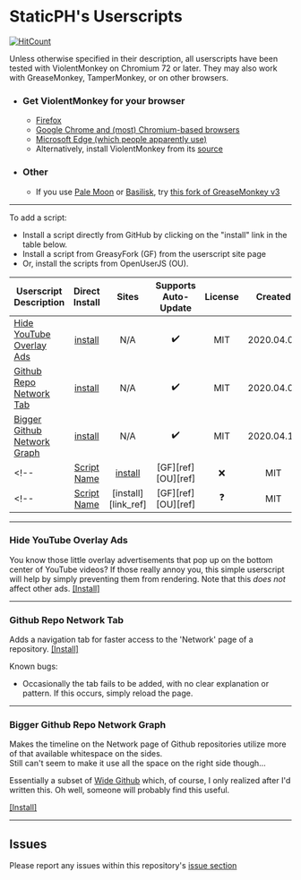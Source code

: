# StaticPH's Userscripts
[![HitCount](http://hits.dwyl.com/{username}/{repo}.svg)](http://hits.dwyl.com/{username}/{repo})

Unless otherwise specified in their description, all userscripts have been tested with ViolentMonkey on Chromium 72 or later.
They may also work with GreaseMonkey, TamperMonkey, or on other browsers.

* ### Get ViolentMonkey for your browser
	* [Firefox][ViolentMonkey_Firefox]
	* [Google Chrome and (most) Chromium-based browsers][ViolentMonkey_Chrome]
	* [Microsoft Edge (which people apparently use)][ViolentMonkey_Edge]
	* Alternatively, install ViolentMonkey from its [source][ViolentMonkey_src]
<!--
	* <sub>
		Alternatively, you can try installing ViolentMonkey from its <a href="https://github.com/violentmonkey/violentmonkey/releases">source</a> as an unpacked extension in Chrome/Chromium or as a temporary extension in firefox.
	</sub>
-->
* ### Other
	* If you use [Pale Moon](http://www.palemoon.org/) or [Basilisk](https://www.basilisk-browser.org), try [this fork of GreaseMonkey v3][GreaseMonkey_v3_Moonchild]


---
To add a script:
* Install a script directly from GitHub by clicking on the "install" link in the table below.
* Install a script from GreasyFork (GF) from the userscript site page
* Or, install the scripts from OpenUserJS (OU).

| Userscript<br>Description              | Direct<br>Install   | Sites               | Supports<br>Auto-Update | License | Created    | Updated    |
|----------------------------------------|:-------------------:|:-------------------:|:-----------------------:|:-------:|:----------:|:----------:|
| [Hide YouTube Overlay Ads](#HYOA)      | [install][raw-HYOA] | N/A                 | :heavy_check_mark:      | MIT     | 2020.04.04 | 2020:04:04 |
| [Github Repo Network Tab](#GRNT)       | [install][raw-GRNT] | N/A                 | :heavy_check_mark:      | MIT     | 2020.04.06 | 2020:04:06 |
| [Bigger Github Network Graph](#BGNG)   | [install][raw-BGNG] | N/A                 | :heavy_check_mark:      | MIT     | 2020.04.12 | 2020:04:12 |
<!-- | [Script Name](#Page_Anchor)       | [install](link)     | [GF][ref] [OU][ref] | :x:                     | MIT     | yyyy.mm.dd | yyyy.mm.dd | -->
<!-- | [Script Name](#Page_Anchor)       | [install][link_ref] | [GF][ref] [OU][ref] | :question:              | MIT     | yyyy.mm.dd | yyyy.mm.dd | -->

<!-- Script Details -->
<!-- Format BEGIN
### Next script <a name="Anchor_Name"></a>

Description
[[Install]][raw-ABBREVIATION]  <a href="greasyfork_link">[Install from GreasyFork]</a>  <a href="OpenUserJS_link">[Install from OpenUserJS]</a>

---

Format END -->
---

### Hide YouTube Overlay Ads <a name="HYOA"></a>

You know those little overlay advertisements that pop up on the bottom center of YouTube videos? If those really annoy you, this simple userscript will help by simply preventing them from rendering.
Note that this _does not_ affect other ads.
[[Install]][raw-HYOA]

---

### Github Repo Network Tab <a name="GRNT"></a>

Adds a navigation tab for faster access to the 'Network' page of a repository.
[[Install]][raw-GRNT]

Known bugs:
- Occasionally the tab fails to be added, with no clear explanation or pattern. If this occurs, simply reload the page.

---

### Bigger Github Repo Network Graph <a name="BGNG"></a>

Makes the timeline on the Network page of Github repositories utilize more of that available whitespace on the sides. <br>
Still can't seem to make it use all the space on the right side though...

Essentially a subset of [Wide Github](https://github.com/xthexder/wide-github) which, of course, I only realized after I'd written this.
Oh well, someone will probably find this useful.

[[Install]][raw-BGNG]

---

## Issues
Please report any issues within this repository's [issue section](https://github.com/StaticPH/Userscripts/issues)

<!-- Link References -->
<!-- Format
[raw-ABBREVIATION]: raw url of script on Github/Gist/wherever

[gf-ABBREVIATION]: url of script on GreasyFork

[ou-ABBREVIATION]: url of script on OpenUserJS
-->
[raw-HYOA]: https://raw.githubusercontent.com/StaticPH/Userscripts/master/hide_youtube_overlay_ads.user.js
[raw-GRNT]: https://raw.githubusercontent.com/StaticPH/Userscripts/master/github_repo_network_tab.user.js
[raw-BGNG]: https://raw.githubusercontent.com/StaticPH/Userscripts/master/bigger_github_network_graph.user.js


[ViolentMonkey_src]: https://github.com/violentmonkey/violentmonkey/releases
[ViolentMonkey_Firefox]: https://addons.mozilla.org/firefox/addon/violentmonkey/
[ViolentMonkey_Chrome]: https://addons.mozilla.org/firefox/addon/violentmonkey/
[ViolentMonkey_Edge]: https://addons.mozilla.org/firefox/addon/violentmonkey/
[GreaseMonkey_v3_Moonchild]: https://github.com/janekptacijarabaci/greasemonkey/releases